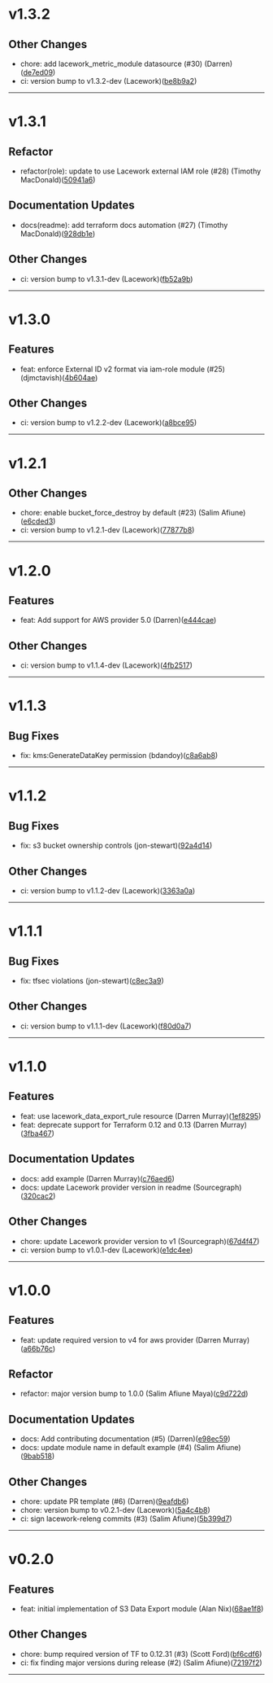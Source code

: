 # v1.3.2

## Other Changes
* chore: add lacework_metric_module datasource (#30) (Darren)([de7ed09](https://github.com/lacework/terraform-aws-s3-data-export/commit/de7ed096510faae7154903785648a7eaf4a8e1a2))
* ci: version bump to v1.3.2-dev (Lacework)([be8b9a2](https://github.com/lacework/terraform-aws-s3-data-export/commit/be8b9a2c360b770f8d44ef0622f421c75155117d))
---
# v1.3.1

## Refactor
* refactor(role): update to use Lacework external IAM role (#28) (Timothy MacDonald)([50941a6](https://github.com/lacework/terraform-aws-s3-data-export/commit/50941a618b8513441a9b243aa183de2e4b5e3a85))
## Documentation Updates
* docs(readme): add terraform docs automation (#27) (Timothy MacDonald)([928db1e](https://github.com/lacework/terraform-aws-s3-data-export/commit/928db1ebfe101211c6dfee9b4053a94c1d1fb73e))
## Other Changes
* ci: version bump to v1.3.1-dev (Lacework)([fb52a9b](https://github.com/lacework/terraform-aws-s3-data-export/commit/fb52a9be5081144b1b5b08d09eba3f4778d077e0))
---
# v1.3.0

## Features
* feat: enforce External ID v2 format via iam-role module (#25) (djmctavish)([4b604ae](https://github.com/lacework/terraform-aws-s3-data-export/commit/4b604ae195b281638f90868099fd43b4d2ff632e))
## Other Changes
* ci: version bump to v1.2.2-dev (Lacework)([a8bce95](https://github.com/lacework/terraform-aws-s3-data-export/commit/a8bce95307cb23bbe63b8f89e8935c1488dca0cc))
---
# v1.2.1

## Other Changes
* chore: enable bucket_force_destroy by default (#23) (Salim Afiune)([e6cded3](https://github.com/lacework/terraform-aws-s3-data-export/commit/e6cded3a3e2bb46e9d317b1c8c5c6d6ae4c41ab2))
* ci: version bump to v1.2.1-dev (Lacework)([77877b8](https://github.com/lacework/terraform-aws-s3-data-export/commit/77877b8ce31e0074404b06e05c7cf7cdfff184cc))
---
# v1.2.0

## Features
* feat: Add support for AWS provider 5.0 (Darren)([e444cae](https://github.com/lacework/terraform-aws-s3-data-export/commit/e444caecfb1283b574cf5a8cdb80d02696b53cc2))
## Other Changes
* ci: version bump to v1.1.4-dev (Lacework)([4fb2517](https://github.com/lacework/terraform-aws-s3-data-export/commit/4fb2517f9d839a1312063fefbd0d1b06ab8080fa))
---
# v1.1.3

## Bug Fixes
* fix: kms:GenerateDataKey permission (bdandoy)([c8a6ab8](https://github.com/lacework/terraform-aws-s3-data-export/commit/c8a6ab855e2a12ee6457b4f8acad2b15c26ee50d))
---
# v1.1.2

## Bug Fixes
* fix: s3 bucket ownership controls (jon-stewart)([92a4d14](https://github.com/lacework/terraform-aws-s3-data-export/commit/92a4d14b9781c33e84726fc1c6df96e07ce43769))
## Other Changes
* ci: version bump to v1.1.2-dev (Lacework)([3363a0a](https://github.com/lacework/terraform-aws-s3-data-export/commit/3363a0ad192d4d0e62f4287f92bd3f77ae5899a3))
---
# v1.1.1

## Bug Fixes
* fix: tfsec violations (jon-stewart)([c8ec3a9](https://github.com/lacework/terraform-aws-s3-data-export/commit/c8ec3a93bca4cbb6bf65d5fa6a6c6606fa8284a1))
## Other Changes
* ci: version bump to v1.1.1-dev (Lacework)([f80d0a7](https://github.com/lacework/terraform-aws-s3-data-export/commit/f80d0a76fc0f0a45dc9345a219b666ac0b753714))
---
# v1.1.0

## Features
* feat: use lacework_data_export_rule resource (Darren Murray)([1ef8295](https://github.com/lacework/terraform-aws-s3-data-export/commit/1ef829591062ae44fc23bc28630d590733151da7))
* feat: deprecate support for Terraform 0.12 and 0.13 (Darren Murray)([3fba467](https://github.com/lacework/terraform-aws-s3-data-export/commit/3fba4678a488b2d2df99bd9c396a1e0321eee2c7))
## Documentation Updates
* docs: add example (Darren Murray)([c76aed6](https://github.com/lacework/terraform-aws-s3-data-export/commit/c76aed60f9282f6d8a5622649a8a48bcef8dd327))
* docs: update Lacework provider version in readme (Sourcegraph)([320cac2](https://github.com/lacework/terraform-aws-s3-data-export/commit/320cac266ee32d4924377b9fca52ed4728612842))
## Other Changes
* chore: update Lacework provider version to v1 (Sourcegraph)([67d4f47](https://github.com/lacework/terraform-aws-s3-data-export/commit/67d4f47479f0b9b29bea0724de1dd11b46d08057))
* ci: version bump to v1.0.1-dev (Lacework)([e1dc4ee](https://github.com/lacework/terraform-aws-s3-data-export/commit/e1dc4eec859bd807ecb5039f01023df954d099e1))
---
# v1.0.0

## Features
* feat: update required version to v4 for aws provider (Darren Murray)([a66b76c](https://github.com/lacework/terraform-aws-s3-data-export/commit/a66b76c31177c1236a60d19c7d262f43bba89847))
## Refactor
* refactor: major version bump to 1.0.0 (Salim Afiune Maya)([c9d722d](https://github.com/lacework/terraform-aws-s3-data-export/commit/c9d722dd9bd3a79c781bac781c8961fe15d815f8))
## Documentation Updates
* docs: Add contributing documentation (#5) (Darren)([e98ec59](https://github.com/lacework/terraform-aws-s3-data-export/commit/e98ec59d0015a940d4d414235858eff2a5e56db5))
* docs: update module name in default example (#4) (Salim Afiune)([9bab518](https://github.com/lacework/terraform-aws-s3-data-export/commit/9bab5187d2e2e7d5c1b9194273d2c00b50e02492))
## Other Changes
* chore: update PR template (#6) (Darren)([9eafdb6](https://github.com/lacework/terraform-aws-s3-data-export/commit/9eafdb695ffae046e273e8b06038fa5ce52b9a71))
* chore: version bump to v0.2.1-dev (Lacework)([5a4c4b8](https://github.com/lacework/terraform-aws-s3-data-export/commit/5a4c4b81b8028a0245c842006bd8cbf34bf2b6f8))
* ci: sign lacework-releng commits (#3) (Salim Afiune)([5b399d7](https://github.com/lacework/terraform-aws-s3-data-export/commit/5b399d7725818d3cc99df4d2dc6781b7be83317c))
---
# v0.2.0

## Features
* feat: initial implementation of S3 Data Export module (Alan Nix)([68ae1f8](https://github.com/lacework/terraform-aws-s3-data-export/commit/68ae1f87f5bcc591d2f3a0a89c6645d28b563758))
## Other Changes
* chore: bump required version of TF to 0.12.31 (#3) (Scott Ford)([bf6cdf6](https://github.com/lacework/terraform-aws-s3-data-export/commit/bf6cdf68a271cc49560dd66bb60fd590b0b1328c))
* ci: fix finding major versions during release (#2) (Salim Afiune)([72197f2](https://github.com/lacework/terraform-aws-s3-data-export/commit/72197f2f20bf5d67710a2bc2d38d4844427e6d77))
---
